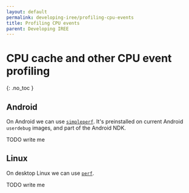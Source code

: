 ```yaml
---
layout: default
permalink: developing-iree/profiling-cpu-events
title: Profiling CPU events
parent: Developing IREE
---
```


# CPU cache and other CPU event profiling
{: .no_toc }

## Android

On Android we can use [`simpleperf`](https://developer.android.com/ndk/guides/simpleperf). It's preinstalled on current Android `userdebug` images, and part of the Android NDK.

TODO write me

## Linux

On desktop Linux we can use [`perf`](https://perf.wiki.kernel.org/index.php/Main_Page).

TODO write me